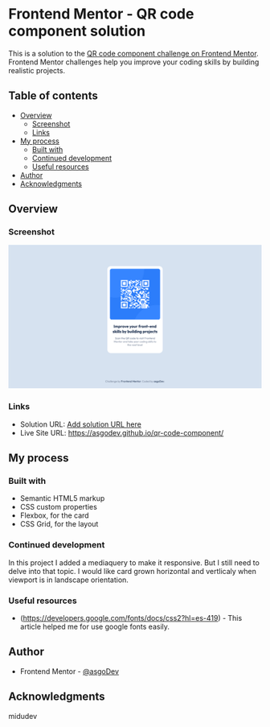 # Frontend Mentor - QR code component solution

This is a solution to the [QR code component challenge on Frontend Mentor](https://www.frontendmentor.io/challenges/qr-code-component-iux_sIO_H). Frontend Mentor challenges help you improve your coding skills by building realistic projects. 

## Table of contents

- [Overview](#overview)
  - [Screenshot](#screenshot)
  - [Links](#links)
- [My process](#my-process)
  - [Built with](#built-with)
  - [Continued development](#continued-development)
  - [Useful resources](#useful-resources)
- [Author](#author)
- [Acknowledgments](#acknowledgments)



## Overview

### Screenshot

![](./screenshot.png)

### Links

- Solution URL: [Add solution URL here](https://your-solution-url.com)
- Live Site URL: https://asgodev.github.io/qr-code-component/

## My process

### Built with

- Semantic HTML5 markup
- CSS custom properties
- Flexbox, for the card
- CSS Grid, for the layout


### Continued development

In this project I added a mediaquery to make it responsive. But I still need to delve into that topic. I would like card grown horizontal and vertlicaly when viewport is in landscape orientation.

### Useful resources

- (https://developers.google.com/fonts/docs/css2?hl=es-419) - This article helped me for use google fonts easily.

## Author

- Frontend Mentor - [@asgoDev](https://www.frontendmentor.io/profile/AquilesGonzalezDev)

## Acknowledgments

midudev

